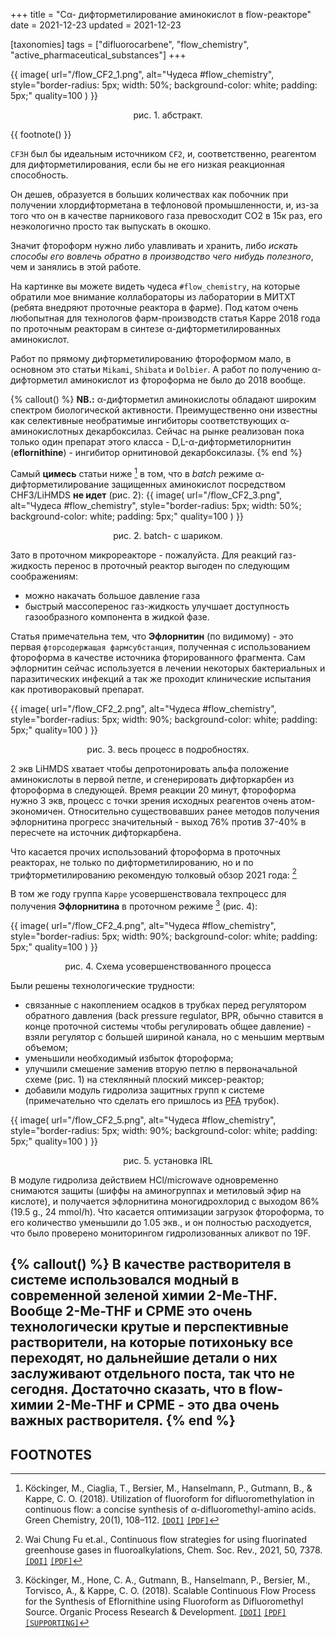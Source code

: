 +++
title = "Cα- дифторметилирование аминокислот в flow-реакторе"
date = 2021-12-23
updated = 2021-12-23

[taxonomies] 
tags = ["difluorocarbene", "flow_chemistry", "active_pharmaceutical_substances"]
+++


{{ 
  image(
      url="/flow_CF2_1.png", 
      alt="Чудеса #flow_chemistry", 
      style="border-radius: 5px; width: 50%; background-color: white; padding: 5px;"
      quality=100
  )
}}
<p style="text-align: center">рис. 1. абстракт.</p>

{{
  footnote()
}}

`CF3H` был бы идеальным источником `CF2`, и, соответственно, реагентом для дифторметилирования, если бы не его низкая реакционная способность. 

Он дешев, образуется в больших количествах как побочник при получении хлордифторметана в тефлоновой промышленности, и, из-за того что он в качестве парникового газа превосходит CO2 в 15к раз, его неэкологично просто так выпускать в окошко. 

Значит фтороформ нужно либо улавливать и хранить, либо *искать способы его вовлечь обратно в производство чего нибудь полезного*, чем и занялись в этой работе.

На картинке вы можете видеть чудеса `#flow_chemistry`, на которые обратили мое внимание коллабораторы из лаборатории в МИТХТ (ребята внедряют проточные реактора в фарме). Под катом очень любопытная для технологов фарм-производств статья Kappe 2018 года по проточным реакторам в синтезе α-дифторметилированных аминокислот. 

<!-- more -->

Работ по прямому дифторметилированию фтороформом мало, в основном это статьи `Mikami`, `Shibata` и `Dolbier`. 
А работ по получению α-дифторметил аминокислот из фтороформа не было до 2018 вообще.

{% callout() %} 
**NB.:** α-дифторметил аминокислоты обладают широким спектром биологической активности. Преимущественно они известны как селективные необратимые ингибиторы соответствующих α-аминокислотных декарбоксилаз. Сейчас на рынке реализован пока только один препарат этого класса - D,L-α-дифторметилорнитин (**eflornithine**) - ингибитор орнитиновой декарбоксилазы.
{% end %}

Самый **цимесь** статьи ниже [^1] в том, что в *batch* режиме α-дифторметилирование защищенных аминокислот посредством CHF3/LiHMDS **не идет** (рис. 2): 
{{ 
  image(
      url="/flow_CF2_3.png", 
      alt="Чудеса #flow_chemistry", 
      style="border-radius: 5px; width: 50%; background-color: white; padding: 5px;"
      quality=100
  )
}}

<p style="text-align: center">рис. 2. batch- с шариком.</p>

Зато в проточном микрореакторе - пожалуйста. 
Для реакций газ-жидкость перенос в проточный реактор выгоден по следующим соображениям: 

* можно накачать большое давление газа
* быстрый массоперенос газ-жидкость улучшает доступность газообразного компонента в жидкой фазе. 

Статья примечательна тем, что **Эфлорнитин** (по видимому) - это первая `фторсодержащая фармсубстанция`, полученная с использованием фтороформа в качестве источника фторированного фрагмента. Сам эфлорнитин сейчас используется в лечении некоторых бактериальных и паразитических инфекций а так же проходит клинические испытания как противораковый препарат.

{{ 
  image(
      url="/flow_CF2_2.png", 
      alt="Чудеса #flow_chemistry", 
      style="border-radius: 5px; width: 90%; background-color: white; padding: 5px;"
      quality=100
  )
}}
<p style="text-align: center">рис. 3. весь процесс в подробностях.</p>

2 экв LiHMDS хватает чтобы депротонировать альфа положение аминокислоты в первой петле, и сгенерировать дифторкарбен из фтороформа в следующей. Время реакции 20 минут, фтороформа нужно 3 экв, процесс с точки зрения исходных реагентов очень атом-экономичен. Относительно существовавших ранее методов получения эфлорнитина прогресс значительный - выход 76% против 37-40% в пересчете на источник дифторкарбена.

Что касается прочих использований фтороформа в проточных реакторах, не только по дифторметилированию, но и по трифторметилированию рекомендую толковый обзор 2021 года: [^2]

В том же году группа `Kappe` усовершенствовала техпроцесс для получения **Эфлорнитина** в проточном режиме [^3] (рис. 4):

<!-- ![[Pasted image 20211224130802.png]] -->
{{ 
  image(
      url="/flow_CF2_4.png", 
      alt="Чудеса #flow_chemistry", 
      style="border-radius: 5px; width: 90%; background-color: white; padding: 5px;"
      quality=100
  )
}}
<p style="text-align: center">рис. 4. Схема усовершенствованного процесса</p>

Были решены технологические трудности:
- связанные с накоплением осадков в трубках перед регулятором обратного давления (back pressure regulator, BPR, обычно ставится в конце проточной системы чтобы регулировать общее давление) - взяли регулятор с большей шириной канала, но с меньшим мертвым объемом;
- уменьшили необходимый избыток фтороформа;
- улучшили смешение заменив вторую петлю в первоначальной схеме (рис. 1) на стеклянный плоский миксер-реактор;
- добавили модуль гидролиза защитных групп к системе (примечательно что сделать его пришлось из [PFA](https://en.wikipedia.org/wiki/Perfluoroalkoxy_alkane) трубок).

<!-- ![[Pasted image 20211224130900.png]] -->
{{ 
  image(
      url="/flow_CF2_5.png", 
      alt="Чудеса #flow_chemistry", 
      style="border-radius: 5px; width: 90%; background-color: white; padding: 5px;"
      quality=100
  )
}}
<p style="text-align: center">рис. 5. установка IRL</p>

В модуле гидролиза действием HCl/microwave одновременно снимаются защиты (шиффы на аминогруппах и метиловый эфир на кислоте), и получается эфлорнитина моногидрохлорид с выходом 86% (19.5 g., 24 mmol/h). Что касается оптимизации загрузок фтороформа, то его количество уменьшили до 1.05 экв., и он полностью расходуется, что было проверено мониторингом гидролизованных аликвот по 19F.

{% callout() %} 
В качестве растворителя в системе использовался модный в современной зеленой химии 2-Me-THF. Вообще 2-Me-THF и CPME это очень технологически крутые и перспективные растворители, на которые потихоньку все переходят, но дальнейшие детали о них заслуживают отдельного поста, так что не сегодня. Достаточно сказать, что в flow-химии 2-Me-THF и CPME - это два очень важных растворителя.
{% end %} 
---

## FOOTNOTES

[^1]: Köckinger, M., Ciaglia, T., Bersier, M., Hanselmann, P., Gutmann, B., & Kappe, C. O. (2018). Utilization of fluoroform for difluoromethylation in continuous flow: a concise synthesis of α-difluoromethyl-amino acids. Green Chemistry, 20(1), 108–112. [`[DOI]`](https://doi.org/10.1039/C7GC02913F) [`[PDF]`](/literature/c7gc02913f.pdf)

[^2]: Wai Chung Fu et.al., Continuous flow strategies for using fluorinated greenhouse gases in fluoroalkylations, Chem. Soc. Rev., 2021, 50, 7378. [`[DOI]`](https://doi.org/10.1039/d0cs00670j) [`[PDF]`](/literature/d0cs00670j.pdf)

[^3]: Köckinger, M., Hone, C. A., Gutmann, B., Hanselmann, P., Bersier, M., Torvisco, A., & Kappe, C. O. (2018). Scalable Continuous Flow Process for the Synthesis of Eflornithine using Fluoroform as Difluoromethyl Source. Organic Process Research & Development. [`[DOI]`](https://doi.org/10.1021/acs.oprd.8b00318) [`[PDF]`](/literature/10.1021@acs.oprd.8b00318.pdf) [`[SUPPORTING]`](/literature/op8b00318_si_001.pdf)


